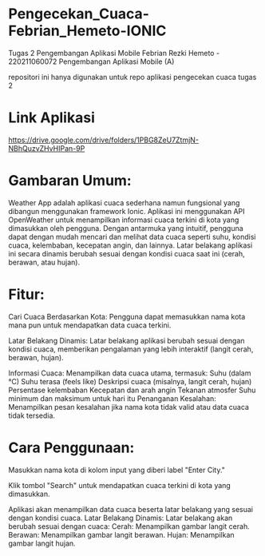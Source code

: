 # Pengecekan_Cuaca-Febrian_Hemeto-IONIC
Tugas 2 Pengembangan Aplikasi Mobile
Febrian Rezki Hemeto - 220211060072
Pengembangan Aplikasi Mobile (A)

repositori ini hanya digunakan untuk repo aplikasi pengecekan cuaca tugas 2

# Link Aplikasi
https://drive.google.com/drive/folders/1PBG8ZeU7ZtmjN-NBhQuzvZHvHIPan-9P

# Gambaran Umum:
Weather App adalah aplikasi cuaca sederhana namun fungsional yang dibangun menggunakan framework Ionic. Aplikasi ini menggunakan API OpenWeather untuk menampilkan informasi cuaca terkini di kota yang dimasukkan oleh pengguna. Dengan antarmuka yang intuitif, pengguna dapat dengan mudah mencari dan melihat data cuaca seperti suhu, kondisi cuaca, kelembaban, kecepatan angin, dan lainnya. Latar belakang aplikasi ini secara dinamis berubah sesuai dengan kondisi cuaca saat ini (cerah, berawan, atau hujan).

# Fitur:
Cari Cuaca Berdasarkan Kota: Pengguna dapat memasukkan nama kota mana pun untuk mendapatkan data cuaca terkini.

Latar Belakang Dinamis: Latar belakang aplikasi berubah sesuai dengan kondisi cuaca, memberikan pengalaman yang lebih interaktif (langit cerah, berawan, hujan).

Informasi Cuaca: Menampilkan data cuaca utama, termasuk:
Suhu (dalam °C)
Suhu terasa (feels like)
Deskripsi cuaca (misalnya, langit cerah, hujan)
Persentase kelembaban
Kecepatan dan arah angin
Tekanan atmosfer
Suhu minimum dan maksimum untuk hari itu
Penanganan Kesalahan: Menampilkan pesan kesalahan jika nama kota tidak valid atau data cuaca tidak tersedia.

# Cara Penggunaan:
Masukkan nama kota di kolom input yang diberi label "Enter City."

Klik tombol "Search" untuk mendapatkan cuaca terkini di kota yang dimasukkan.

Aplikasi akan menampilkan data cuaca beserta latar belakang yang sesuai dengan kondisi cuaca.
Latar Belakang Dinamis: Latar belakang akan berubah sesuai dengan cuaca:
Cerah: Menampilkan gambar langit cerah.
Berawan: Menampilkan gambar langit berawan.
Hujan: Menampilkan gambar langit hujan.
